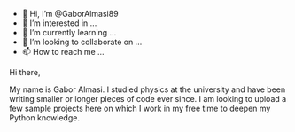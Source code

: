 - 👋 Hi, I’m @GaborAlmasi89
- 👀 I’m interested in ...
- 🌱 I’m currently learning ...
- 💞️ I’m looking to collaborate on ...
- 📫 How to reach me ...

<!---
GaborAlmasi89/GaborAlmasi89 is a ✨ special ✨ repository because its `README.md` (this file) appears on your GitHub profile.
You can click the Preview link to take a look at your changes.
--->

Hi there,

My name is Gabor Almasi. I studied physics at the university and have been writing smaller or longer pieces of code ever since.
I am looking to upload a few sample projects here on which I work in my free time to deepen my Python knowledge.
